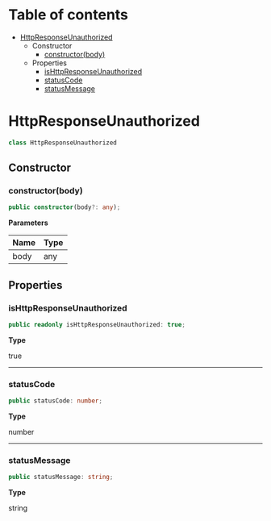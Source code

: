 # Table of contents

* [HttpResponseUnauthorized][ClassDeclaration-13]
    * Constructor
        * [constructor(body)][Constructor-13]
    * Properties
        * [isHttpResponseUnauthorized][PropertyDeclaration-26]
        * [statusCode][PropertyDeclaration-27]
        * [statusMessage][PropertyDeclaration-28]

# HttpResponseUnauthorized

```typescript
class HttpResponseUnauthorized
```
## Constructor

### constructor(body)

```typescript
public constructor(body?: any);
```

**Parameters**

| Name | Type |
| ---- | ---- |
| body | any  |

## Properties

### isHttpResponseUnauthorized

```typescript
public readonly isHttpResponseUnauthorized: true;
```

**Type**

true

----------

### statusCode

```typescript
public statusCode: number;
```

**Type**

number

----------

### statusMessage

```typescript
public statusMessage: string;
```

**Type**

string

[ClassDeclaration-13]: httpresponseunauthorized.md#httpresponseunauthorized
[Constructor-13]: httpresponseunauthorized.md#constructorbody
[PropertyDeclaration-26]: httpresponseunauthorized.md#ishttpresponseunauthorized
[PropertyDeclaration-27]: httpresponseunauthorized.md#statuscode
[PropertyDeclaration-28]: httpresponseunauthorized.md#statusmessage